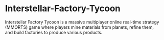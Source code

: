 # Interstellar-Factory-Tycoon
Interstellar Factory Tycoon is a massive multiplayer online real-time strategy (MMORTS) game where players mine materials from planets, refine them, and build factories to produce various products. 
